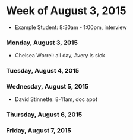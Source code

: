 # Week of August 3, 2015

* Example Student: 8:30am - 1:00pm, interview

### Monday, August 3, 2015

* Chelsea Worrel: all day, Avery is sick

### Tuesday, August 4, 2015

### Wednesday, August 5, 2015

* David Stinnette: 8-11am, doc appt

### Thursday, August 6, 2015

### Friday, August 7, 2015
